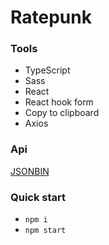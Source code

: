 # Ratepunk

### Tools
- TypeScript
- Sass
- React
- React hook form
- Copy to clipboard
- Axios

### Api
[JSONBIN](https://api.jsonbin.io/v3/b/65e1dc8a266cfc3fde919313)

### Quick start
- `npm i`
- `npm start`